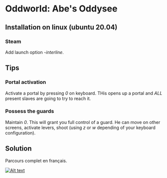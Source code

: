 # Oddworld: Abe's Oddysee

## Installation on linux (ubuntu 20.04)

### Steam

Add launch option *-interline*.

## Tips

### Portal activation

Activate a portal by pressing *0* on keyboard. THis opens up a portal and _ALL_ present slaves
are going to try to reach it.

### Possess the guards

Maintain *0*. This will grant you full control of a guard. He can move on other screens, activate
levers, shoot (using *z* or *w* depending of your keyboard configuration).

## Solution

Parcours complet en français.

[![Alt text](https://img.youtube.com/vi/VID/0.jpg)](https://www.youtube.com/watch?v=AMDC3JZlijs)

